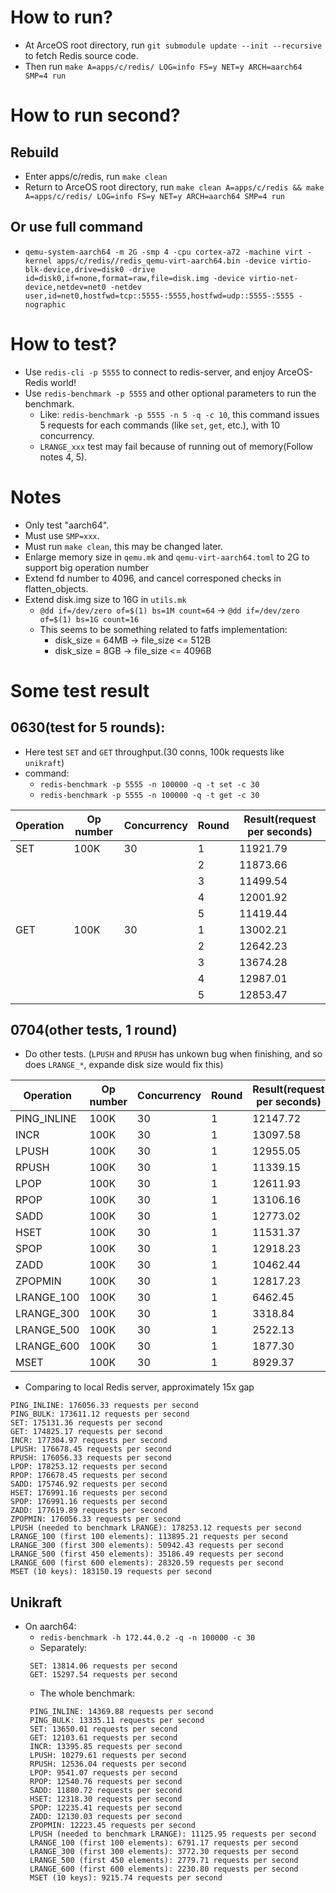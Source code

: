 
# How to run?
- At ArceOS root directory, run `git submodule update --init --recursive` to fetch Redis source code.
- Then run `make A=apps/c/redis/ LOG=info FS=y NET=y ARCH=aarch64 SMP=4 run`

# How to run second?
## Rebuild
- Enter apps/c/redis, run `make clean`
- Return to ArceOS root directory, run `make clean A=apps/c/redis && make A=apps/c/redis/ LOG=info FS=y NET=y ARCH=aarch64 SMP=4 run`
## Or use full command 
  - `qemu-system-aarch64 -m 2G -smp 4 -cpu cortex-a72 -machine virt -kernel apps/c/redis//redis_qemu-virt-aarch64.bin -device virtio-blk-device,drive=disk0 -drive id=disk0,if=none,format=raw,file=disk.img -device virtio-net-device,netdev=net0 -netdev user,id=net0,hostfwd=tcp::5555-:5555,hostfwd=udp::5555-:5555 -nographic`

# How to test?
- Use `redis-cli -p 5555` to connect to redis-server, and enjoy ArceOS-Redis world!
- Use `redis-benchmark -p 5555` and other optional parameters to run the benchmark.
    - Like: `redis-benchmark -p 5555 -n 5 -q -c 10`, this command issues 5 requests for each commands (like `set`, `get`, etc.), with 10 concurrency.
    - `LRANGE_xxx` test may fail because of running out of memory(Follow notes 4, 5). 

# Notes
- Only test "aarch64".
- Must use `SMP=xxx`.
- Must run `make clean`, this may be changed later.
- Enlarge memory size in `qemu.mk` and `qemu-virt-aarch64.toml` to 2G to support big operation number
- Extend fd number to 4096, and cancel corresponed checks in flatten_objects. 
- Extend disk.img size to 16G in `utils.mk`
  - `@dd if=/dev/zero of=$(1) bs=1M count=64` -> `@dd if=/dev/zero of=$(1) bs=1G count=16`
  - This seems to be something related to fatfs implementation: 
    - disk_size = 64MB -> file_size <= 512B
    - disk_size = 8GB -> file_size <= 4096B

# Some test result
## 0630(test for 5 rounds):
- Here test `SET` and `GET` throughput.(30 conns, 100k requests like `unikraft`)
- command: 
  - `redis-benchmark -p 5555 -n 100000 -q -t set -c 30`
  - `redis-benchmark -p 5555 -n 100000 -q -t get -c 30`

| Operation | Op number | Concurrency | Round | Result(request per seconds) |
|-|-|-|-|-|
| SET | 100K | 30 | 1 | 11921.79 |
| | | | 2 | 11873.66 |
| | | | 3 | 11499.54 |
| | | | 4 | 12001.92 |
| | | | 5 | 11419.44 |
| GET | 100K | 30 | 1 | 13002.21 |
| | | | 2 | 12642.23 |
| | | | 3 | 13674.28 |
| | | | 4 | 12987.01 |
| | | | 5 | 12853.47 |

## 0704(other tests, 1 round)
- Do other tests. (`LPUSH` and `RPUSH` has unkown bug when finishing, and so does `LRANGE_*`, expande disk size would fix this)

| Operation | Op number | Concurrency | Round | Result(request per seconds) |
|-|-|-|-|-|
| PING_INLINE | 100K | 30 | 1 | 12147.72 |
| INCR | 100K | 30 | 1 | 13097.58 |
| LPUSH | 100K | 30 | 1 | 12955.05 |
| RPUSH | 100K | 30 | 1 | 11339.15 |
| LPOP | 100K | 30 | 1 | 12611.93 |
| RPOP | 100K | 30 | 1 | 13106.16 |
| SADD | 100K | 30 | 1 | 12773.02 |
| HSET | 100K | 30 | 1 | 11531.37 |
| SPOP | 100K | 30 | 1 | 12918.23 |
| ZADD | 100K | 30 | 1 | 10462.44 |
| ZPOPMIN | 100K | 30 | 1 | 12817.23 |
| LRANGE_100 | 100K | 30 | 1 | 6462.45 |
| LRANGE_300 | 100K | 30 | 1 | 3318.84 |
| LRANGE_500 | 100K | 30 | 1 | 2522.13 |
| LRANGE_600 | 100K | 30 | 1 | 1877.30 |
| MSET | 100K | 30 | 1 | 8929.37 |

- Comparing to local Redis server, approximately 15x gap
```
PING_INLINE: 176056.33 requests per second
PING_BULK: 173611.12 requests per second
SET: 175131.36 requests per second
GET: 174825.17 requests per second
INCR: 177304.97 requests per second
LPUSH: 176678.45 requests per second
RPUSH: 176056.33 requests per second
LPOP: 178253.12 requests per second
RPOP: 176678.45 requests per second
SADD: 175746.92 requests per second
HSET: 176991.16 requests per second
SPOP: 176991.16 requests per second
ZADD: 177619.89 requests per second
ZPOPMIN: 176056.33 requests per second
LPUSH (needed to benchmark LRANGE): 178253.12 requests per second
LRANGE_100 (first 100 elements): 113895.21 requests per second
LRANGE_300 (first 300 elements): 50942.43 requests per second
LRANGE_500 (first 450 elements): 35186.49 requests per second
LRANGE_600 (first 600 elements): 28320.59 requests per second
MSET (10 keys): 183150.19 requests per second
```

## Unikraft
- On aarch64:
  - `redis-benchmark -h 172.44.0.2 -q -n 100000 -c 30`
  - Separately: 
   ```
    SET: 13814.06 requests per second
    GET: 15297.54 requests per second
   ```
  - The whole benchmark:
   ```
    PING_INLINE: 14369.88 requests per second
    PING_BULK: 13335.11 requests per second
    SET: 13650.01 requests per second
    GET: 12103.61 requests per second
    INCR: 13395.85 requests per second
    LPUSH: 10279.61 requests per second
    RPUSH: 12536.04 requests per second
    LPOP: 9541.07 requests per second
    RPOP: 12540.76 requests per second
    SADD: 11880.72 requests per second
    HSET: 12318.30 requests per second
    SPOP: 12235.41 requests per second
    ZADD: 12130.03 requests per second
    ZPOPMIN: 12223.45 requests per second
    LPUSH (needed to benchmark LRANGE): 11125.95 requests per second
    LRANGE_100 (first 100 elements): 6791.17 requests per second
    LRANGE_300 (first 300 elements): 3772.30 requests per second
    LRANGE_500 (first 450 elements): 2779.71 requests per second
    LRANGE_600 (first 600 elements): 2230.80 requests per second
    MSET (10 keys): 9215.74 requests per second
   ```
